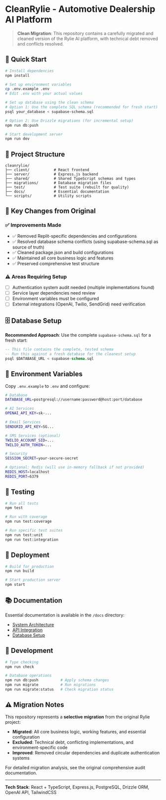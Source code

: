 # CleanRylie - Automotive Dealership AI Platform

> **Clean Migration**: This repository contains a carefully migrated and cleaned version of the Rylie AI platform, with technical debt removed and conflicts resolved.

## 🚀 Quick Start

```bash
# Install dependencies
npm install

# Set up environment variables
cp .env.example .env
# Edit .env with your actual values

# Set up database using the clean schema
# Option 1: Use the complete SQL schema (recommended for fresh start)
psql your_database < supabase-schema.sql

# Option 2: Use Drizzle migrations (for incremental setup)
npm run db:push

# Start development server
npm run dev
```

## 📁 Project Structure

```
cleanrylie/
├── client/           # React frontend
├── server/           # Express.js backend  
├── shared/           # Shared TypeScript schemas and types
├── migrations/       # Database migration files
├── test/             # Test suite (rebuilt for quality)
├── docs/             # Essential documentation
└── scripts/          # Utility scripts
```

## 🔧 Key Changes from Original

### ✅ **Improvements Made**
- ✅ Removed Replit-specific dependencies and configurations
- ✅ Resolved database schema conflicts (using supabase-schema.sql as source of truth)
- ✅ Cleaned package.json and build configurations
- ✅ Maintained all core business logic and features
- ✅ Preserved comprehensive test structure

### ⚠️ **Areas Requiring Setup**
- [ ] Authentication system audit needed (multiple implementations found)
- [ ] Service layer dependencies need review
- [ ] Environment variables must be configured
- [ ] External integrations (OpenAI, Twilio, SendGrid) need verification

## 🗄️ Database Setup

**Recommended Approach**: Use the complete `supabase-schema.sql` for a fresh start:

```sql
-- This file contains the complete, tested schema
-- Run this against a fresh database for the cleanest setup
psql $DATABASE_URL < supabase-schema.sql
```

## 🔑 Environment Variables

Copy `.env.example` to `.env` and configure:

```bash
# Database
DATABASE_URL=postgresql://username:password@host:port/database

# AI Services  
OPENAI_API_KEY=sk-...

# Email Services
SENDGRID_API_KEY=SG...

# SMS Services (optional)
TWILIO_ACCOUNT_SID=...
TWILIO_AUTH_TOKEN=...

# Security
SESSION_SECRET=your-secure-secret

# Optional: Redis (will use in-memory fallback if not provided)
REDIS_HOST=localhost
REDIS_PORT=6379
```

## 🧪 Testing

```bash
# Run all tests
npm test

# Run with coverage
npm run test:coverage

# Run specific test suites
npm run test:unit
npm run test:integration
```

## 🚀 Deployment

```bash
# Build for production
npm run build

# Start production server
npm start
```

## 📚 Documentation

Essential documentation is available in the `/docs` directory:
- [System Architecture](docs/SYSTEM_ARCHITECTURE.md)
- [API Integration](docs/API_INTEGRATION.md)
- [Database Setup](docs/database-setup.md)

## 🔧 Development

```bash
# Type checking
npm run check

# Database operations
npm run db:push          # Apply schema changes
npm run migrate          # Run migrations
npm run migrate:status   # Check migration status
```

## ⚠️ Migration Notes

This repository represents a **selective migration** from the original Rylie project:

- **Migrated**: All core business logic, working features, and essential configuration
- **Excluded**: Technical debt, conflicting implementations, and environment-specific code
- **Improved**: Removed circular dependencies and duplicate authentication systems

For detailed migration analysis, see the original comprehensive audit documentation.

---

**Tech Stack**: React + TypeScript, Express.js, PostgreSQL, Drizzle ORM, OpenAI API, TailwindCSS
